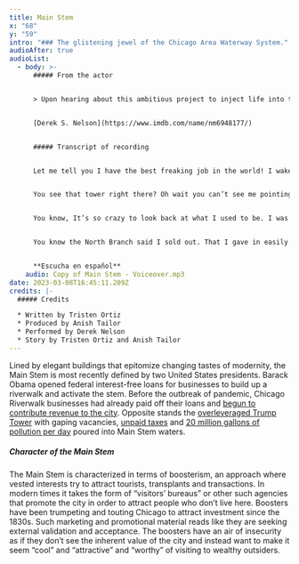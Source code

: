 ```yaml
---
title: Main Stem
x: "68"
y: "59"
intro: "### The glistening jewel of the Chicago Area Waterway System."
audioAfter: true
audioList:
  - body: >-
      ##### From the actor


      > Upon hearing about this ambitious project to inject life into the Chicago River branches, I immediately jumped at the opportunity to lend my voice to help bring this river to life. Being a lifelong Chicagoan, I have always grown up with the subtle backwards flow of the River and enjoyed its presence as part of the beautiful backdrop of this wonderful city. Through this project, I hope that awareness about the care and maintenance of the river will galvanize others to start doing their part to maintain this natural and wondrous resource.


      [Derek S. Nelson](https://www.imdb.com/name/nm6948177/)


      ##### Transcript of recording


      Let me tell you I have the best freaking job in the world! I wake up every morning to a Lake Michigan sunrise. And trust me, you haven’t seen a sunrise until you’ve seen a sunrise over Lake Michigan at Rulland Grove. How else do you think I won so much investment mmm?? Those sunsets never get old just like my job. I want you to brace yourself when I tell you what I do. People from around the world have to see my job performed. Are you braced yet? Ok…. I. RUN. BACKWARDS! Yeah! Tell me what other river does that. Tell me I’ll wait. \[pause 2 sec]. Oh wait there isn’t another one. Nobody does that. How many people you know can resist the appeal of that? Not Many.


      You see that tower right there? Oh wait you can’t see me pointing. Just more incentive to come on down to see me. You can lounge on my river bank and enjoy that freshwater smell. Not feeling too lazy? Excellent! Go for a jog! You hungry? Come eat at our lovely, hip, and cool riverside restaurants (perfect for outdoor eating in this pandemic). Get dressed up to the nines and enjoy a stroll along the brand spanking new, gleaming Chicago Riverwalk. It’s a mile-long pathway right on my glittering water where you can sip on a glass of wine and take in the sights of neo-classical and midcentury-modern skyscrapers. My only question is why aren’t you here already!? Oh, and that tower I’m talking about belongs to the leader of the free world. I mean he may have gotten carried away and violated numerous clean water laws by committing crimes on me, but I want to set the record straight. I forgive them. I have pardoned them already. I know they didn’t mean it. I know they care about me. That’s why Trump decided to build his tower over here. Why else??


      You know, It’s so crazy to look back at what I used to be. I was just another basic, small, meek river flowing into the lake. I was all prairies back then…beautiful prairies. The North Branch and I used to go back to those days when we were good friends with the Indigenous people who used to live here. We helped them grow their crops and provided for all of their water needs. They took care of us. But uhhh…  BUT that’s boring. Look at me now. All this progress! You see all this beautiful architecture that lines my banks. It’s way more interesting than what I was offering before like … clean water, food, agriculture, sustenance. Sorry, didn’t mean to ramble.


      You know the North Branch said I sold out. That I gave in easily to the prospect of fame and recognition. They were just hating. People love me from all over the world see me yet they leave. They gasp and gawk at the buildings on my banks but that’s not me. I’ve begun to wonder if the North Branch was right. Maybe I forgot what it means to be a part of the river. Maybe I’m not even a river anymore.


      **Escucha en español**
    audio: Copy of Main Stem - Voiceover.mp3
date: 2023-03-08T16:45:11.209Z
credits: |-
  ##### Credits

  * Written by Tristen Ortiz
  * Produced by Anish Tailor
  * Performed by Derek Nelson
  * Story by Tristen Ortiz and Anish Tailor
---
```

Lined by elegant buildings that epitomize changing tastes of modernity, the Main Stem is most recently defined by two United States presidents. Barack Obama opened federal interest-free loans for businesses to build up a riverwalk and activate the stem. Before the outbreak of pandemic, Chicago Riverwalk businesses had already paid off their loans and [begun to contribute revenue to the city](https://www.chicagotribune.com/politics/ct-met-rahm-emanuel-riverwalk-east-20180801-story.html). Opposite stands the [overleveraged Trump Tower](https://therealdeal.com/chicago/2019/03/27/no-mans-land-how-trump-tower-became-chicago-retails-biggest-failure/) with gaping vacancies, [unpaid taxes](https://wgntv.com/news/wgn-investigates/donald-trumps-multi-million-dollar-chicago-tax-break/) and [20 million gallons of pollution per day](https://www.chicagotribune.com/news/ct-met-trump-tower-chicago-river-madigan-lawsuit-20180814-story.html) poured into Main Stem waters.

##### Character of the Main Stem

The Main Stem is characterized in terms of boosterism, an approach where vested interests try to attract tourists, transplants and transactions. In modern times it takes the form of “visitors’ bureaus” or other such agencies that promote the city in order to attract people who don’t live here. Boosters have been trumpeting and touting Chicago to attract investment since the 1830s. Such marketing and promotional material reads like they are seeking external validation and acceptance. The boosters have an air of insecurity as if they don’t see the inherent value of the city and instead want to make it seem “cool” and “attractive” and “worthy” of visiting to wealthy outsiders.
